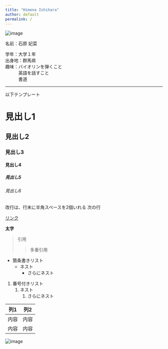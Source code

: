 ```yaml
---
title: "Himena Ishihara"
author: default
permalink: /
---
```


![image](/Hime-WebSite/assets/images/logo-150.png)

名前：石原 妃菜  
  
  
学年：大学１年  
出身地：群馬県  
趣味：バイオリンを弾くこと  
　　　英語を話すこと  
　　　書道



---

以下テンプレート

# 見出し1
## 見出し2
### 見出し3
#### 見出し4
##### 見出し5
###### 見出し6

改行は、行末に半角スペースを2個いれる
次の行

[リンク](https://www.google.co.jp/)

**太字**

> 引用
>> 多重引用


- 箇条書きリスト
  - ネスト
    - さらにネスト


1. 番号付きリスト
   1. ネスト
      1. さらにネスト


| 列1  | 列2  |
|-----|-----|
| 内容  | 内容  |
| 内容  | 内容  |

![image](/GHPages_WebSite/assets/images/logo-150.png)
